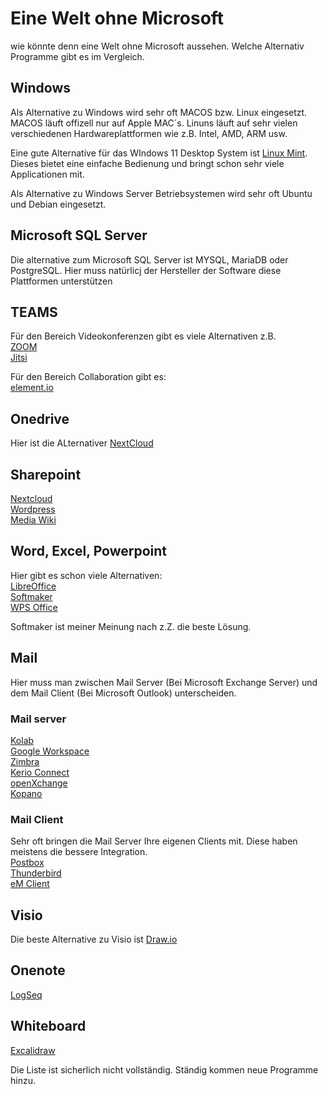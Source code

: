# Eine Welt ohne Microsoft
wie könnte denn eine Welt ohne Microsoft aussehen. Welche Alternativ Programme gibt es im Vergleich.  

## Windows
Als Alternative zu Windows wird sehr oft MACOS bzw. Linux eingesetzt.
MACOS läuft offizell nur auf Apple MAC´s. Linuns läuft auf sehr vielen verschiedenen Hardwareplattformen wie z.B. Intel, AMD, ARM usw.

Eine gute Alternative für das WIndows 11 Desktop System ist [Linux Mint](https://www.linuxmint.com/). Dieses bietet eine einfache Bedienung und bringt schon sehr viele Applicationen mit.

Als Alternative zu Windows Server Betriebsystemen wird sehr oft Ubuntu und Debian eingesetzt.

## Microsoft SQL Server
Die alternative zum Microsoft SQL Server ist MYSQL, MariaDB oder PostgreSQL. 
Hier muss natürlicj der Hersteller der Software diese Plattformen unterstützen  

## TEAMS
Für den Bereich Videokonferenzen gibt es viele Alternativen z.B.  
[ZOOM](https://zoom.us/de/)   
[Jitsi](https://meet.jit.si/)   

Für den Bereich Collaboration gibt es:  
[element.io](https://element.io/)   

## Onedrive
Hier ist die ALternativer [NextCloud](https://nextcloud.com/)  

## Sharepoint
[Nextcloud](https://nextcloud.com/)  
[Wordpress](https://wordpress.com/de/)  
[Media Wiki](https://www.mediawiki.org/wiki/MediaWiki/de)  

## Word, Excel, Powerpoint
Hier gibt es schon viele Alternativen:  
[LibreOffice](https://de.libreoffice.org/)  
[Softmaker](https://www.softmaker.de/)  
[WPS Office](https://www.wps.com/de-DE/)  
  
Softmaker ist meiner Meinung nach z.Z. die beste Lösung.  

## Mail
  
Hier muss man zwischen Mail Server (Bei Microsoft Exchange Server) und dem Mail Client (Bei Microsoft Outlook) unterscheiden.  

### Mail server
[Kolab](https://kolab.org/)  
[Google Workspace](https://workspace.google.com/)  
[Zimbra](https://www.zimbra.com/)  
[Kerio Connect](https://www.gfi.com/de/products-and-solutions/email-and-messaging-solutions/kerioconnect)  
[openXchange](https://www.open-xchange.com/)  
[Kopano](https://kopano.com/)  

### Mail Client
Sehr oft bringen die Mail Server Ihre eigenen Clients mit. Diese haben meistens die bessere Integration.  
[Postbox](https://www.postbox-inc.com/)  
[Thunderbird](https://www.thunderbird.net/de/)  
[eM Client](https://de.emclient.com/)  

## Visio
Die beste Alternative zu Visio ist [Draw.io](https://app.diagrams.net/)  

## Onenote
[LogSeq](https://logseq.com/)  

## Whiteboard
[Excalidraw](https://excalidraw.com/)  
  
  
Die Liste ist sicherlich nicht vollständig. Ständig kommen neue Programme hinzu. 
